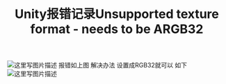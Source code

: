 ﻿---
layout: page
title: Unity报错记录Unsupported texture format - needs to be ARGB32
category: 
    - blogs
---

![这里写图片描述](http://img.blog.csdn.net/20171212202646829?watermark/2/text/aHR0cDovL2Jsb2cuY3Nkbi5uZXQvcXFfMzQyNDQzMTc=/font/5a6L5L2T/fontsize/400/fill/I0JBQkFCMA==/dissolve/70/gravity/SouthEast)
报错如上图
解决办法
设置成RGB32就可以
如下
![这里写图片描述](http://img.blog.csdn.net/20171212202830260?watermark/2/text/aHR0cDovL2Jsb2cuY3Nkbi5uZXQvcXFfMzQyNDQzMTc=/font/5a6L5L2T/fontsize/400/fill/I0JBQkFCMA==/dissolve/70/gravity/SouthEast)